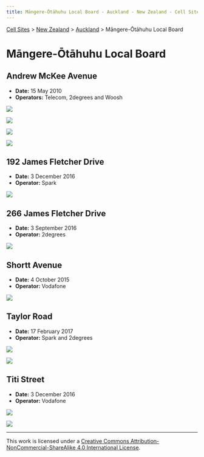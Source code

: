 ```yaml
---
title: Māngere-Ōtāhuhu Local Board - Auckland - New Zealand - Cell Sites
---
```


[Cell Sites](../../../) > [New Zealand](../../) > [Auckland](../) > Māngere-Ōtāhuhu Local Board

# Māngere-Ōtāhuhu Local Board

## Andrew McKee Avenue

* **Date:** 15 May 2010
* **Operators:** Telecom, 2degrees and Woosh

![](https://f001.backblazeb2.com/file/CellSites/NZ/AUK/M%C4%81ngere-%C5%8Ct%C4%81huhu/20100515-145806.jpg)

![](https://f001.backblazeb2.com/file/CellSites/NZ/AUK/M%C4%81ngere-%C5%8Ct%C4%81huhu/20100515-150028.jpg)

![](https://f001.backblazeb2.com/file/CellSites/NZ/AUK/M%C4%81ngere-%C5%8Ct%C4%81huhu/20100515-150914.jpg)

![](https://f001.backblazeb2.com/file/CellSites/NZ/AUK/M%C4%81ngere-%C5%8Ct%C4%81huhu/20100515-151153.jpg)

## 192 James Fletcher Drive

* **Date:** 3 December 2016
* **Operator:** Spark

![](https://f001.backblazeb2.com/file/CellSites/NZ/AUK/M%C4%81ngere-%C5%8Ct%C4%81huhu/20161203-173116.jpg)

## 266 James Fletcher Drive

* **Date:** 3 September 2016
* **Operator:** 2degrees

![](https://f001.backblazeb2.com/file/CellSites/NZ/AUK/M%C4%81ngere-%C5%8Ct%C4%81huhu/20161203-172129.jpg)

## Shortt Avenue

* **Date:** 4 October 2015
* **Operator:** Vodafone

![](https://f001.backblazeb2.com/file/CellSites/NZ/AUK/M%C4%81ngere-%C5%8Ct%C4%81huhu/20151004-142532.jpg)

## Taylor Road

* **Date:** 17 February 2017
* **Operator:** Spark and 2degrees

![](https://f001.backblazeb2.com/file/CellSites/NZ/AUK/M%C4%81ngere-%C5%8Ct%C4%81huhu/20170217-131257.jpg)

![](https://f001.backblazeb2.com/file/CellSites/NZ/AUK/M%C4%81ngere-%C5%8Ct%C4%81huhu/20170217-131401.jpg)

## Titi Street

* **Date:** 3 December 2016
* **Operator:** Vodafone

![](https://f001.backblazeb2.com/file/CellSites/NZ/AUK/M%C4%81ngere-%C5%8Ct%C4%81huhu/20161203-171500.jpg)

![](https://f001.backblazeb2.com/file/CellSites/NZ/AUK/M%C4%81ngere-%C5%8Ct%C4%81huhu/20161203-171705.jpg)

---

This work is licensed under a [Creative Commons Attribution-NonCommercial-ShareAlike 4.0 International License](http://creativecommons.org/licenses/by-nc-sa/4.0/).
